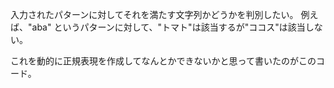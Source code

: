 入力されたパターンに対してそれを満たす文字列かどうかを判別したい。
例えば、"aba" というパターンに対して、"トマト"は該当するが"ココス"は該当しない。

これを動的に正規表現を作成してなんとかできないかと思って書いたのがこのコード。
